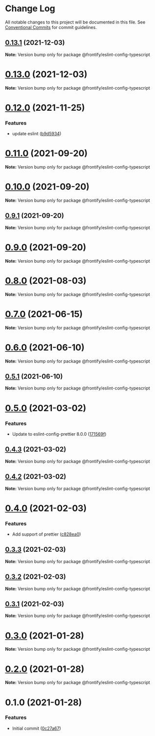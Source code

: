 # Change Log

All notable changes to this project will be documented in this file.
See [Conventional Commits](https://conventionalcommits.org) for commit guidelines.

## [0.13.1](https://github.com/Frontify/eslint-config/compare/v0.13.0...v0.13.1) (2021-12-03)

**Note:** Version bump only for package @frontify/eslint-config-typescript





# [0.13.0](https://github.com/Frontify/eslint-config/compare/v0.12.0...v0.13.0) (2021-12-03)

**Note:** Version bump only for package @frontify/eslint-config-typescript





# [0.12.0](https://github.com/Frontify/eslint-config/compare/v0.11.0...v0.12.0) (2021-11-25)


### Features

* update eslint ([b9d5934](https://github.com/Frontify/eslint-config/commit/b9d593423ba877101bbd162b2490b11317a41d0e))





# [0.11.0](https://github.com/Frontify/eslint-config/compare/v0.10.0...v0.11.0) (2021-09-20)

**Note:** Version bump only for package @frontify/eslint-config-typescript





# [0.10.0](https://github.com/Frontify/eslint-config/compare/v0.9.1...v0.10.0) (2021-09-20)

**Note:** Version bump only for package @frontify/eslint-config-typescript





## [0.9.1](https://github.com/Frontify/eslint-config/compare/v0.9.0...v0.9.1) (2021-09-20)

**Note:** Version bump only for package @frontify/eslint-config-typescript





# [0.9.0](https://github.com/Frontify/eslint-config/compare/v0.8.0...v0.9.0) (2021-09-20)

**Note:** Version bump only for package @frontify/eslint-config-typescript





# [0.8.0](https://github.com/Frontify/eslint-config/compare/v0.7.0...v0.8.0) (2021-08-03)

**Note:** Version bump only for package @frontify/eslint-config-typescript





# [0.7.0](https://github.com/Frontify/eslint-config/compare/v0.6.0...v0.7.0) (2021-06-15)

**Note:** Version bump only for package @frontify/eslint-config-typescript





# [0.6.0](https://github.com/Frontify/eslint-config/compare/v0.5.1...v0.6.0) (2021-06-10)

**Note:** Version bump only for package @frontify/eslint-config-typescript





## [0.5.1](https://github.com/Frontify/eslint-config/compare/v0.5.0...v0.5.1) (2021-06-10)

**Note:** Version bump only for package @frontify/eslint-config-typescript





# [0.5.0](https://github.com/Frontify/eslint-config/compare/v0.4.3...v0.5.0) (2021-03-02)


### Features

* Update to eslint-config-prettier 8.0.0 ([171569f](https://github.com/Frontify/eslint-config/commit/171569f390a77171cc1a16ff744ec3f07e43bf38))





## [0.4.3](https://github.com/Frontify/eslint-config/compare/v0.4.2...v0.4.3) (2021-03-02)

**Note:** Version bump only for package @frontify/eslint-config-typescript





## [0.4.2](https://github.com/Frontify/eslint-config/compare/v0.4.0...v0.4.2) (2021-03-02)

**Note:** Version bump only for package @frontify/eslint-config-typescript





# [0.4.0](https://github.com/Frontify/eslint-config/compare/v0.3.3...v0.4.0) (2021-02-03)


### Features

* Add support of prettier ([c828ea0](https://github.com/Frontify/eslint-config/commit/c828ea051275a34d4ac9bb99a55b9aecec3446cb))





## [0.3.3](https://github.com/Frontify/eslint-config/compare/v0.3.2...v0.3.3) (2021-02-03)

**Note:** Version bump only for package @frontify/eslint-config-typescript





## [0.3.2](https://github.com/Frontify/eslint-config/compare/v0.3.1...v0.3.2) (2021-02-03)

**Note:** Version bump only for package @frontify/eslint-config-typescript





## [0.3.1](https://github.com/Frontify/eslint-config/compare/v0.3.0...v0.3.1) (2021-02-03)

**Note:** Version bump only for package @frontify/eslint-config-typescript





# [0.3.0](https://github.com/Frontify/eslint-config/compare/v0.2.0...v0.3.0) (2021-01-28)

**Note:** Version bump only for package @frontify/eslint-config-typescript





# [0.2.0](https://github.com/Frontify/eslint-config/compare/v0.1.0...v0.2.0) (2021-01-28)

**Note:** Version bump only for package @frontify/eslint-config-typescript





# 0.1.0 (2021-01-28)


### Features

* Initial commit ([0c27a67](https://github.com/Frontify/eslint-config/commit/0c27a6766a2719ed9edd6327b4fc66ad279dea9a))
